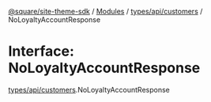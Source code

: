 [@square/site-theme-sdk](../GettingStarted.md) / [Modules](../modules.md) / [types/api/customers](../modules/types_api_customers.md) / NoLoyaltyAccountResponse

# Interface: NoLoyaltyAccountResponse

[types/api/customers](../modules/types_api_customers.md).NoLoyaltyAccountResponse
